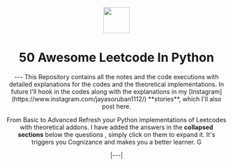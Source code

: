 <div align="center">
  <img height="60" src="https://img.icons8.com/color/344/python.png">
  <h1>50 Awesome Leetcode In Python</h1>
---
  <span> This Repository contains all the notes and the code executions with detailed explanations for the codes and the theoretical implementations. In future I'll hook in the codes along with the explanations in my [Instagram](https://www.instagram.com/jayasoruban1112/) **stories**, which I'll also post here.</b>
  
From Basic to Advanced Refresh your Python implementations of Leetcodes with theoretical addons. I have added the answers in the **collapsed sections** below the questions , simply click on them to expand it. It's triggers you Cognizance and makes you a better learner. G
 
|---|
